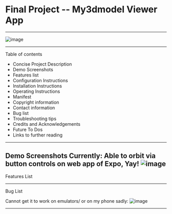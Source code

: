 # Final Project -- My3dmodel Viewer App
-----
![image](https://user-images.githubusercontent.com/67940767/162885546-0c723dab-77a0-4d5c-bc89-beba41fdf74f.png)

-----
Table of contents
* Concise Project Description
* Demo Screenshots
* Features list
* Configuration Instructions
* Installation Instructions
* Operating Instructions
* Manifest
* Copyright information
* Contact information
* Bug list
* Troubleshooting tips
* Credits and Acknowledgements
* Future To Dos
* Links to further reading
-----
Demo Screenshots
Currently: Able to orbit via button controls on web app of Expo, Yay!
![image](https://user-images.githubusercontent.com/67940767/162602687-bfe89d17-5ec4-43d2-a48c-4d85e632c309.png)
-----
Features List


-----
Bug List


Cannot get it to work on emulators/ or on my phone sadly: 
![image](https://user-images.githubusercontent.com/67940767/162602695-305d1c20-547d-41e2-9d58-8f8e6f14d5b9.png)

-----
